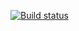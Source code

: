 [![Build status](https://ci.appveyor.com/api/projects/status/t6b0k8w38squafet?svg=true)](https://ci.appveyor.com/project/Chernasov/aqahomew-1-2-3)
